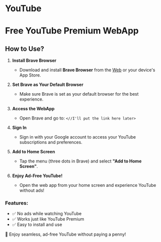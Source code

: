 
# YouTube

# Free YouTube Premium WebApp

## How to Use?

1. **Install Brave Browser**  
   - Download and install **Brave Browser** from the [Web](https://brave.com/) or your device's App Store.  
   
2. **Set Brave as Your Default Browser**  
   - Make sure Brave is set as your default browser for the best experience.  

3. **Access the WebApp**  
   - Open Brave and go to: `<//I'll put the link here later>`  
   
4. **Sign In**  
   - Sign in with your Google account to access your YouTube subscriptions and preferences.  

5. **Add to Home Screen**  
   - Tap the menu (three dots in Brave) and select **"Add to Home Screen"**.  

6. **Enjoy Ad-Free YouTube!**  
   - Open the web app from your home screen and experience YouTube without ads!  

### Features:
- ✅ No ads while watching YouTube  
- ✅ Works just like YouTube Premium  
- ✅ Easy to install and use  

🚀 Enjoy seamless, ad-free YouTube without paying a penny!

